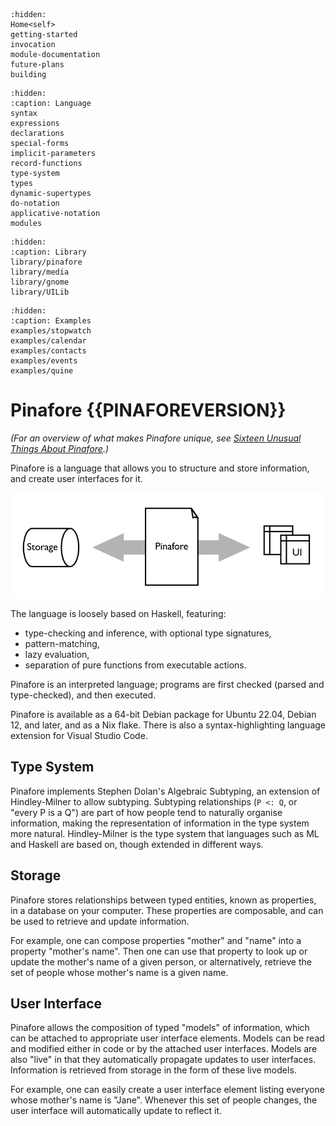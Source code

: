 ```{toctree}
:hidden:
Home<self>
getting-started
invocation
module-documentation
future-plans
building
```
```{toctree}
:hidden:
:caption: Language
syntax
expressions
declarations
special-forms
implicit-parameters
record-functions
type-system
types
dynamic-supertypes
do-notation
applicative-notation
modules
```
```{toctree}
:hidden:
:caption: Library
library/pinafore
library/media
library/gnome
library/UILib
```
```{toctree}
:hidden:
:caption: Examples
examples/stopwatch
examples/calendar
examples/contacts
examples/events
examples/quine
```
# Pinafore {{PINAFOREVERSION}}

*(For an overview of what makes Pinafore unique, see [Sixteen Unusual Things About Pinafore](https://semantic.org/post/sixteen-unusual-things-about-pinafore/).)*

Pinafore is a language that allows you to structure and store information, and create user interfaces for it.

![Information](img/information.png)

The language is loosely based on Haskell, featuring:

* type-checking and inference, with optional type signatures,
* pattern-matching,
* lazy evaluation,
* separation of pure functions from executable actions.

Pinafore is an interpreted language; programs are first checked (parsed and type-checked), and then executed.

Pinafore is available as a 64-bit Debian package for Ubuntu 22.04, Debian 12, and later, and as a Nix flake.
There is also a syntax-highlighting language extension for Visual Studio Code.

## Type System

Pinafore implements Stephen Dolan's Algebraic Subtyping, an extension of Hindley-Milner to allow subtyping.
Subtyping relationships (`P <: Q`, or "every P is a Q") are part of how people tend to naturally organise information,
making the representation of information in the type system more natural.
Hindley-Milner is the type system that languages such as ML and Haskell are based on, though extended in different ways.

## Storage

Pinafore stores relationships between typed entities, known as properties, in a database on your computer.
These properties are composable, and can be used to retrieve and update information.

For example, one can compose properties "mother" and "name" into a property "mother's name".
Then one can use that property to look up or update the mother's name of a given person,
or alternatively, retrieve the set of people whose mother's name is a given name.

## User Interface

Pinafore allows the composition of typed "models" of information, which can be attached to appropriate user interface elements.
Models can be read and modified either in code or by the attached user interfaces.
Models are also "live" in that they automatically propagate updates to user interfaces.
Information is retrieved from storage in the form of these live models.

For example, one can easily create a user interface element listing everyone whose mother's name is "Jane".
Whenever this set of people changes, the user interface will automatically update to reflect it.
